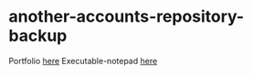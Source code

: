 # another-accounts-repository-backup

 Portfolio [here](https://archana4290.github.io/portfolio/)
 Executable-notepad [here](https://github.com/Arcarch4/executable-notepad)
 
 
 
 
